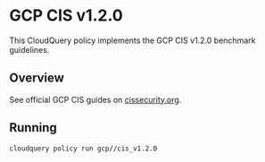 # GCP CIS v1.2.0

This CloudQuery policy implements the GCP CIS v1.2.0 benchmark guidelines.

## Overview

See official GCP CIS guides on [cissecurity.org](https://www.cisecurity.org/benchmark/amazon_web_services/).

## Running

```bash
cloudquery policy run gcp//cis_v1.2.0
```